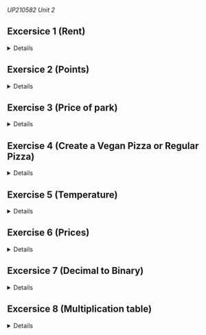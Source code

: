 *UP210582 Unit 2*

## Excersice 1 (Rent)
<details close="close">
    in this code you can calculate your tax depending of you annual rent of your home or another product depending of the pay you recive a tax respective of you annual rent and you give the sale 

    in this code we can see that at the momento of starting to execute, it will ask the user for their annual income, from this, we have 5 different discounts, one of 5% this will be applied if the user pays less than 10,000, one of 15% this will be applied if the user pays less than 20,000, one of 20% if he pays less than 35,000, one of 30% if he pays less than 60,000 and another of 45% if he pays 60,000 or more, once the amount has been entered, the program will show the percentage of your taxes with respect to your annual payment, and also show the amount to be paid.

    ```c++
        //The user is asked for his annual income

        cout << "How much is your annual rent payment? $";
        cin >> montoRenta;

    //The improvisation that will be made according to your annual payment is calculated

        if (montoRenta < 10000)
            descuento = 5;  
        else if (montoRenta < 20000)
            descuento = 15;
        else if (montoRenta < 35000)
            descuento = 20;
        else if (montoRenta < 60000)
            descuento = 30;
        else 
            descuento = 45;

        improviso=montoRenta * descuento / 100;

    //the total of if improvised and the percentage that it occupies is printed

        cout << "You have to pay: $" << improviso << endl;
        cout << "Your tax is: " << descuento << "%" << endl;
    ```


    Below you will see different tests with the code so you can observe its operation

    Be the income with an entry of **$9000**
    ![Refres the page to see the image](https://github.com/UP210582/UP210582_CPP/blob/main/Imagenes/Prueba1.png)

    Be the income with an entry of **$19000**
    ![Refres the page to see the image](https://github.com/UP210582/UP210582_CPP/blob/main/Imagenes/Prueba2.png)

    Be the income with an entry of **$34000**
    ![Refres the page to see the image](https://github.com/UP210582/UP210582_CPP/blob/main/Imagenes/Prueba3.png)

    Be the income with an entry of **$59000**
    ![Refres the page to see the image](https://github.com/UP210582/UP210582_CPP/blob/main/Imagenes/Prueba4.png)

    Be the income with an entry of **$70000**
    ![Refres the page to see the image](https://github.com/UP210582/UP210582_CPP/blob/main/Imagenes/Prueba5.png)
</details>

## Exersice 2 (Points)

<details close="close">
    Obtain if a user's score is unacceptable, acceptable and meritorious, in addition to indicating their bonus and how much it is equivalent to respectively depending on their score

    ```c++
        cout << "What is the user score? ";
        cin >> punto;

        //If the score is 0.0

        if(punto == 0.0){
            cout << "Your level is Unacceptable \n";
            beneficio = monto * punto;
                cout << "Your benefit is: $" << beneficio << endl;

        //If the score is 0.4

        }
        else if (punto == 0.4){
            cout << "Your level is Acceptable \n";
            beneficio = monto * punto;
                cout << "Your benefit is: $" << beneficio << endl;

        //If the score becomes greater than 1, it   cancels and asks the user to enter a valid score.

        }
        else if (punto > 1){
            cout << "Please enter a valid score" << endl;
        }

        //If the score is greater than or equal to 0.6 but not greater than 1

        else if (punto >= 0.6){
            cout << "Your level is Merit \n";
            beneficio = monto * punto;
                cout << "Your benefit is: $" << beneficio << endl;
        }

        //If none of the conditions are met, it will proceed to ask for a valid score

        else {
            cout << "Please enter a valid score" << endl;
        } 
    ```

    ### Explanation

    The user will have a score which goes from 0.0 to 1, the existing scores are 0.0 being equal to 0, 0.4 being equivalent to 40%, and from 0.6 to 1, 1 being equal to 100%

    Each score will be used to be multiplied by 2400 which is the bonus

    Entering an intermediate value between 0.0 and 0.4 will give us a message which will tell us that this score is invalid, it also gives this message when entering an intermediate value between 0.4 and 0.6

    ### Test

    Unacceptable

    ![Refres the page to see the image](https://github.com/UP210582/UP210582_CPP/blob/main/Imagenes/Unacceptable.png)

    Acceptable

    ![Refres the page to see the image](https://github.com/UP210582/UP210582_CPP/blob/main/Imagenes/Acceptable4.png)

    Merit

    ![Refres the page to see the image](https://github.com/UP210582/UP210582_CPP/blob/main/Imagenes/Merit6.png)


    ![Refres the page to see the image](https://github.com/UP210582/UP210582_CPP/blob/main/Imagenes/Merit1.png)

    Invalid

    ![Refres the page to see the image](https://github.com/UP210582/UP210582_CPP/blob/main/Imagenes/Invalid.png)
</details>

## Exercise 3 (Price of park)

<details close="close">
    this program can give you the entrance price for a game park depending on the age of the user

    ```c++
        //question to know the age and capture it in a variable

        cout << "How old are you ";
        cin >> edad;

    //process to calculate the price of admission to the park

        if (edad < 4)
            precio = 0;  
        else if (edad >= 4 && edad <= 18)
            precio = 5;
        else if (edad > 18)
            precio = 10;

    //exit message about price and welcoming users

        cout << "You have to pay: $" << precio << endl;
        cout << "Welcome to Los Pollos Hermanos Games" << endl;

    ```

    To make this calculation, the program takes the age from 0 to 3 for a free entrance to the park, from 4 to 18 an entrance with a cost of 5 dollars and an age older than 18 with a cost of 10 dollars.

    ### Test

    Pay 0 bucks
    ![Refres the page to see the image](https://github.com/UP210582/UP210582_CPP/blob/main/Imagenes/Edad5.png)

    Pay 5 bucks
    ![Refres the page to see the image](https://github.com/UP210582/UP210582_CPP/blob/main/Imagenes/Edad1.png)

    Pay 5 bucks
    ![Refres the page to see the image](https://github.com/UP210582/UP210582_CPP/blob/main/Imagenes/Edad2.png)

    Pay 5 bucks
    ![Refres the page to see the image](https://github.com/UP210582/UP210582_CPP/blob/main/Imagenes/Edad3.png)

    Pay 10 bucks
    ![Refres the page to see the image](https://github.com/UP210582/UP210582_CPP/blob/main/Imagenes/Edad4.png)
</details>


## Exercise 4 (Create a Vegan Pizza or Regular Pizza)

<details close="close">
    In this program you will be able to choose between several ingredients for a pizza, the ingredients change depending on whether it is vegan or normal, it also comes with cheese and tomato sauce included, you can only choose one ingredient

    ```c++
        // asks the user about which pizza he wants

        cout << "What type of pizza do you want \n";
        cout << "Choose whit 1 and 2 \n";
        cout << "Vegetarian Pizza is 1 \n";
        cout << "Normal Pizza is 2 \n";
        cin >> typo;

        // if the user choose a Vegetarian pizza, get the all ingredients

        if (typo == 1)
        {
            cout << "You select a Vegetarian Pizza \n";
            cout << "Choose a ingredient \n";
            cout << "You can chose pepper or tofu \n";
            cout << "Choose whit 1 and 2 \n";
            cout << "Pepper is 1 \n";
            cout << "Tofu is 2 \n";
            cin >> ingredientes;

            // vegetarian pizza ingredients

            if (ingredientes == 1)
            {
                cout << "You choose pepper \n";
                cout << "And your pizza include Pepper, Soya cheese and Tomato sauce \n";
                cout << "\n";
            }
            else if (ingredientes == 2)
            {
                cout << "You choose Tofu \n";
                cout << "And your pizza include Tofu, Soya cheese and Tomato sauce \n";
                cout << "\n";
            }
        }

        // if the user choose a Regular pizza, get the all ingredients

        if (typo == 2)
        {
            cout << "You select a Normal Pizza \n";
            cout << "Choose a ingredient \n";
            cout << "You can chose pepperoni, ham or salmon \n";
            cout << "Choose whit 1, 2, 3 \n";
            cout << "Pepperoni is 1 \n";
            cout << "Ham is 2 \n";
            cout << "Salmon is 3 \n";
            cout << "\n";
            cin >> ingredientes;

            // regular pizza ingredients

            if (ingredientes == 1)
            {
                cout << "You choose pepperoni \n";
                cout << "And your pizza include Pepperoni, mozarella and Tomato sauce \n";
                cout << "\n";
            }
            else if (ingredientes == 2)
            {
                cout << "You choose ham \n";
                cout << "And your pizza include ham, mozarella and Tomato sauce \n";
                cout << "\n";
            }
            else if (ingredientes == 3)
            {
                cout << "You choose salmon \n";
                cout << "And your pizza include salmon, mozarella and Tomato sauce \n";
                cout << "\n";
            }
        }

        // message after assembling your pizza
        
        cout << "your pizza will be ready in less than an eagle sings \n";
        cout << "THANK YOU FOR visiting Pizzas Upa";
    ```

    Once the order is taken, the console will print your chosen pizza as well as the ingredients assigned to it.

    ### Test

    Vegan Pizza

    ![Refres the page to see the image](https://github.com/UP210582/UP210582_CPP/blob/main/Imagenes/Pizza1.png)


    Regular Pizza

    ![Refres the page to see the image](https://github.com/UP210582/UP210582_CPP/blob/main/Imagenes/Pizza2.png)
</details>

## Exercise 5 (Temperature)

<details close="close">    
    In this program 6 temperatures are requested, these will be used to calculate the average temperature, the highest temperature and the lowest temperature

    ```c++
        //Requesting the user's temperature
        cout << "Welcome to Farmacias UPA´s \n";

        do
        {
            cout << "Give me a temperature" << endl;
            cin >> temperatura;
            tempeAcum +=temperatura;

            contador ++;
            if (temperatura <= temperatura_min)
            {
                temperatura_min=temperatura;
            }
            if (temperatura >= temperatura_max)
            {
                temperatura_max=temperatura;
            }
        } while (contador <=6);
        //printing the average, maximum temperature and minimum temperature
        cout << "Today's average temperature is: " << tempeAcum/6 <<endl;
        cout << "The minimum temperature is: " << temperatura_min<< endl;
        cout << "The maximum temperature is: " << temperatura_max << endl;
    ```
    To begin with, the user is welcomed, followed by this, the temperatures will be asked, for this, at the moment of giving the temperatures, they are being saved in a variable to be able to determine if they are higher or lower, at all times they are being compared and if it is greater than another, it is replaced and the largest is put, for the smallest it is the same way it is being saved in a variable and if the new temperature is lower than the previous one, it changes and is replaced by the new one

    ### Test

    ![Refres the page to see the image](https://github.com/UP210582/UP210582_CPP/blob/main/Imagenes/Temp.png)
</details>

## Exercise 6 (Prices)

<details close="close">
    in this program is from a store where they are asked for the number of products that it carries of the same product and then ask for its price and multiply it by the quantity of product that it carries, until giving the value of 0 in the amount of products


    ```c++
        //welcoming to the store
        cout << "Welcome to UxxA \n";

        do
        {
            //Asking for the quantity of products
            cout << "Give me the number of products \n";
            cin  >> producto;

            if (producto !=0 and producto >0){

                //Asking the price
                cout << "Tell me the price of the product \n";
                cin >> precio;

                //Making the calculation of the purchase by product
                total +=(precio*producto);
            }

        } while (producto != 0);

        //Printing the price of each of the products as well as the total of all products
        cout << "The total of your purchase is: \n" << total << endl;
    ```
    For this, a do while was used, which does not help when the quantity of products is 0, each time the user enters a quantity of product, it is stored in a variable and is used later to multiply this by the price until the number of products is 0

    ### Test

    ![Refres the page to see the image](https://github.com/UP210582/UP210582_CPP/blob/main/Imagenes/Precios.png)
</details>

## Excersice 7 (Decimal to Binary)

<details close="close">
    now with this program you can convert from decimal to binary, you just have to enter the number to convert and it will give you in binary

    ```c++
        //Asking the user for the number in decimal
        cout << "Give me the number in decimal: \n";
        cin >> num, decimal;
        while (num != 0)
        {
            //Calculation of the number to convert it to binary
            resultado=(num%2==0)?"0"+resultado:"1"+resultado;
            num /= 2;
        }
        
        //printing the result in binary
        cout << "Result : " << resultado << endl;
    ```
    For this, the user is asked for the decimal number to then divide it by 2 and in the division the remainder is taken and then added to the end of the binary, the number of times that the 2 fits in the number is taken again to then divide it again by 2 and then take its remainder again to add it to the binary

    ### Test

    ![Refres the page to see the image](https://github.com/UP210582/UP210582_CPP/blob/main/Imagenes/DtB.png)
</details>

## Excersice 8 (Multiplication table)

<details close="close">
    now it is a multiplication table which is generated from the request of the number to multiply and the times that we are going to multiply it

    ```c++
        //A do to ask if you want another table
        do
        {
            //Asking the number to multiply
            cout << "Give me the number to multiply" << endl;
            cin >> numero;
            
            //Asking the times to multiply
            cout << "Give me the times I'm going to multiply it" << endl;
            cin >> limite;

            //printing the title of the table where the amount of times and the number are specified
            cout << "The multiplication table of: " << numero << " multiplied up: " << limite <<endl;

            //A for to be printing each row
            for (int i = 1; i <=limite; i++)
            {
                //A nested for to print the rows
                for (int j = 0; j <= 80; j++)
                {
                    cout << "-";
                }
                //Information that will go inside each row and column
                cout<< "\n";
                cout << "|\t"<<i<<"\t|"<<"\tx\t"<<"|\t"<<numero<<"\t|"<<"\t=\t"<<"|\t"<<numero*i<<"\t|\n";
            }   
            //A for to be able to close the table
            for (int p = limite; p <=88; p++)
                {
                    cout << "-";
                }
            //Ask to generate another table
            cout << "\n";
            cout <<  "Do you want another multiplication table? Y/N" << endl;
            cin >> follow;

        } while (follow != 'n');

    ```
    for this, the number in question is requested to multiply this and then ask the user for the amount of times that it is going to multiply, using that everything is nested inside a do while to ask the user if he wants to generate another table, inside this puts what are 2 for in a for another one is nested for the creation of the lines and for later in the main for the multiplications are being generated as well as the vertical lines which will not help to delimit the table, they were used "\t" so that the table is justified and seen correctly, for the last horizontal line a for is used so that when it reaches the limit the horizontal line is printed and the table does not look ugly

    ### Test

    ![Refres the page to see the image](https://github.com/UP210582/UP210582_CPP/blob/main/Imagenes/Tabla.png)
</details>
